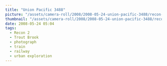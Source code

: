 ```yaml
---
title: "Union Pacific 3488"
picture: "/assets/camera-roll/2008/2008-05-24-union-pacific-3488/recon-2-059.jpg"
thumbnail: "/assets/camera-roll/2008/2008-05-24-union-pacific-3488/recon-2-059-thumbnail.jpg"
date: 2008-05-24 05:04
tags:
  - Recon 2
  - Trout Brook
  - photograph
  - train
  - railway
  - urban exploration
---
```

